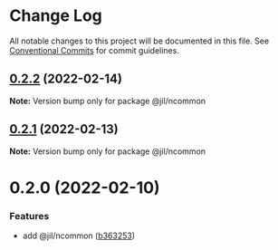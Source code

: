 # Change Log

All notable changes to this project will be documented in this file.
See [Conventional Commits](https://conventionalcommits.org) for commit guidelines.

## [0.2.2](https://github.com/jiljs/jil/compare/@jil/ncommon@0.2.1...@jil/ncommon@0.2.2) (2022-02-14)

**Note:** Version bump only for package @jil/ncommon





## [0.2.1](https://github.com/jiljs/jil/compare/@jil/ncommon@0.2.0...@jil/ncommon@0.2.1) (2022-02-13)

**Note:** Version bump only for package @jil/ncommon





# 0.2.0 (2022-02-10)


### Features

* add @jil/ncommon ([b363253](https://github.com/jiljs/jil/commit/b363253169db50708e61863c518f4d753a6128e1))
